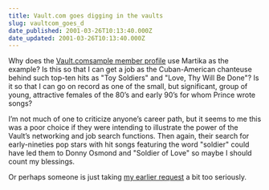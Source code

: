 ```yaml
---
title: Vault.com goes digging in the vaults
slug: vaultcom_goes_d
date_published: 2001-03-26T10:13:40.000Z
date_updated: 2001-03-26T10:13:40.000Z
---
```


Why does the [Vault.com](http://www.vault.com)[sample member profile](http://www.vault.com/popups/sampleprofile.jsp) use Martika as the example? Is this so that I can get a job as the Cuban-American chanteuse behind such top-ten hits as "Toy Soldiers" and "Love, Thy Will Be Done"? Is it so that I can go on record as one of the small, but significant, group of young, attractive females of the 80’s and early 90’s for whom Prince wrote songs?

I’m not much of one to criticize anyone’s career path, but it seems to me this was a poor choice if they were intending to illustrate the power of the Vault’s networking and job search functions. Then again, their search for early-nineties pop stars with hit songs featuring the word "soldier" could have led them to Donny Osmond and "Soldier of Love" so maybe I should count my blessings.

Or perhaps someone is just taking [my earlier request](http://www.dashes.com/anil/index.php?blogarch/2001_03_01_archive.php#2900241) a bit too seriously.
